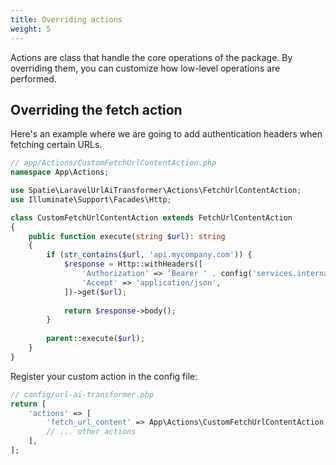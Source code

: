 ```yaml
---
title: Overriding actions
weight: 5
---
```


Actions are class that handle the core operations of the package. By overriding them, you can customize how low-level operations are performed.

## Overriding the fetch action

Here's an example where we are going to add authentication headers when fetching certain URLs.

```php
// app/Actions/CustomFetchUrlContentAction.php
namespace App\Actions;

use Spatie\LaravelUrlAiTransformer\Actions\FetchUrlContentAction;
use Illuminate\Support\Facades\Http;

class CustomFetchUrlContentAction extends FetchUrlContentAction
{
    public function execute(string $url): string
    {
        if (str_contains($url, 'api.mycompany.com')) {
            $response = Http::withHeaders([
                'Authorization' => 'Bearer ' . config('services.internal_api.token'),
                'Accept' => 'application/json',
            ])->get($url);
            
            return $response->body();
        }
        
        parent::execute($url);
    }
}
```

Register your custom action in the config file:

```php
// config/url-ai-transformer.php
return [
    'actions' => [
        'fetch_url_content' => App\Actions\CustomFetchUrlContentAction::class,
        // ... other actions
    ],
];
```
